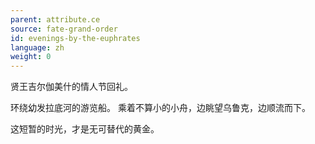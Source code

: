 ```yaml
---
parent: attribute.ce
source: fate-grand-order
id: evenings-by-the-euphrates
language: zh
weight: 0
---
```


贤王吉尔伽美什的情人节回礼。

环绕幼发拉底河的游览船。
乘着不算小的小舟，边眺望乌鲁克，边顺流而下。

这短暂的时光，才是无可替代的黄金。

